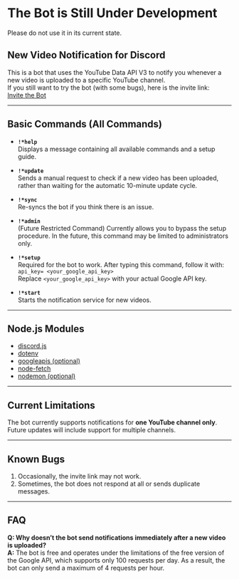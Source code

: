 # The Bot is Still Under Development
Please do not use it in its current state.

## New Video Notification for Discord
This is a bot that uses the YouTube Data API V3 to notify you whenever a new video is uploaded to a specific YouTube channel.  
If you still want to try the bot (with some bugs), here is the invite link:  
[Invite the Bot](https://discord.com/api/oauth2/authorize?client_id=872408120364785754&permissions=3072&scope=bot)

---

## Basic Commands (All Commands)
- **`!*help`**  
  Displays a message containing all available commands and a setup guide.

- **`!*update`**  
  Sends a manual request to check if a new video has been uploaded, rather than waiting for the automatic 10-minute update cycle.

- **`!*sync`**  
  Re-syncs the bot if you think there is an issue.

- **`!*admin`**  
  (Future Restricted Command) Currently allows you to bypass the setup procedure. In the future, this command may be limited to administrators only.

- **`!*setup`**  
  Required for the bot to work. After typing this command, follow it with:  
  `api_key= <your_google_api_key>`  
  Replace `<your_google_api_key>` with your actual Google API key.

- **`!*start`**  
  Starts the notification service for new videos.

---

## Node.js Modules
- [discord.js](https://discord.js.org/#/)  
- [dotenv](https://www.npmjs.com/package/dotenv)  
- [googleapis (optional)](https://www.npmjs.com/package/googleapis)  
- [node-fetch](https://www.npmjs.com/package/node-fetch)  
- [nodemon (optional)](https://www.npmjs.com/package/nodemon)

---

## Current Limitations
The bot currently supports notifications for **one YouTube channel only**. Future updates will include support for multiple channels.

---

## Known Bugs
1. Occasionally, the invite link may not work.  
2. Sometimes, the bot does not respond at all or sends duplicate messages.

---

## FAQ
**Q: Why doesn’t the bot send notifications immediately after a new video is uploaded?**  
**A:** The bot is free and operates under the limitations of the free version of the Google API, which supports only 100 requests per day. As a result, the bot can only send a maximum of 4 requests per hour.
